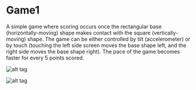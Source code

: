 # Game1
A simple game where scoring occurs once the rectangular base (horizontally-moving) shape makes contact with the square (vertically-moving) shape. The game can be either controlled by tilt (accelerometer) or by touch (touching the left side screen moves the base shape left, and the right side moves the base shape right). The pace of the game becomes faster for every 5 points scored.

![alt tag](http://i.imgur.com/HSqWxRp.gifv "App screenshot")

![alt tag](https://github.com/SenSaa/Game1/blob/master/ezgif.com-video-to-gif%20(5).gif?raw=true)
